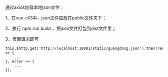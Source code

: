 通过axios加载本地json文件：

1、在vue-cli3中，json文件应放在public文件夹下；

2、执行 npm run build  ，把json文件打包到dist文件里；

3、页面请求即可

```
this.$http.get('http://localhost:18081/static/guangdong.json').then(response => {
	...
}, error => {
	...
});
```

